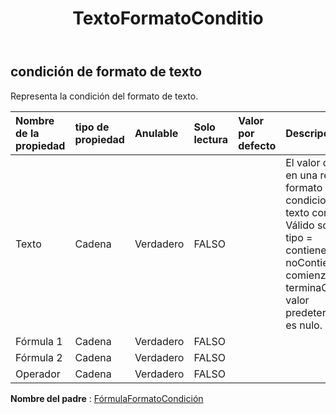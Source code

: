 ﻿---
title: TextoFormatoConditio
second_title: Aspose.Cells Cloud Documen
type: docs
url: /es/specification/model/textformatcondition/
description: "Aspose.Cells Especificación del modelo de nube: TextFormatCondition. Maneje sin esfuerzo Excel y otros documentos de hoja de cálculo con funciones como abrir, generar, editar, dividir, fusionar, comparar y convertir."
kwords: Excel, Office, hoja de cálculo, nube REST API, TextFormatCondition
weight: 50
---
## **condición de formato de texto**

 Representa la condición del formato de texto.

| Nombre de la propiedad| tipo de propiedad| Anulable| Solo lectura| Valor por defecto| Descripción|
|:- |:- |:- |:- |:- |:- |
| Texto| Cadena| Verdadero| FALSO|| El valor de texto en una regla de formato condicional "el texto contiene". Válido solo para tipo = contieneTexto, noContieneTexto, comienzaCon y terminaCon. El valor predeterminado es nulo.|
| Fórmula 1| Cadena| Verdadero| FALSO|||
| Fórmula 2| Cadena| Verdadero| FALSO|||
| Operador| Cadena| Verdadero| FALSO|||

**Nombre del padre** : [FórmulaFormatoCondición](/specification/model/formulaformatcondition)


